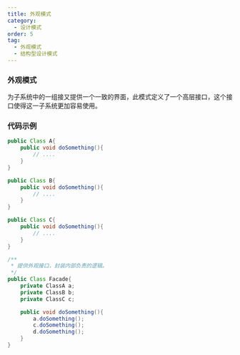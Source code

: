 ```yaml
---
title: 外观模式
category:
  - 设计模式
order: 5
tag:
  - 外观模式
  - 结构型设计模式
---
```


### 外观模式
为子系统中的一组接又提供一个一致的界面，此模式定义了一个高层接口，这个接口使得这一子系统更加容易使用。


### 代码示例
```java
public Class A{
    public void doSomething(){
        // ....
    }
}

public Class B{
    public void doSomething(){
        // ....
    }
}

public Class C{
    public void doSomething(){
        // ....
    }
}

/**
 * 提供外观接口，封装内部负责的逻辑。
 */
public Class Facade{
    private ClassA a;
    private ClassB b;
    private ClassC c;

    public void doSomething(){
        a.doSomething();
        c.doSomething();
        d.doSomething();
    }
}
```
